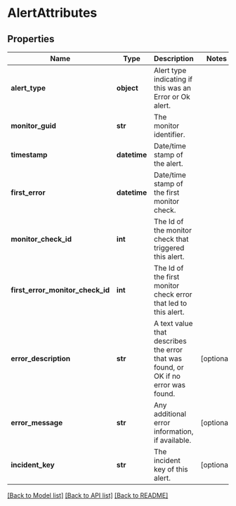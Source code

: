 # AlertAttributes

## Properties
Name | Type | Description | Notes
------------ | ------------- | ------------- | -------------
**alert_type** | **object** | Alert type indicating if this was an Error or Ok alert. | 
**monitor_guid** | **str** | The monitor identifier. | 
**timestamp** | **datetime** | Date/time stamp of the alert. | 
**first_error** | **datetime** | Date/time stamp of the first monitor check. | 
**monitor_check_id** | **int** | The Id of the monitor check that triggered this alert. | 
**first_error_monitor_check_id** | **int** | The Id of the first monitor check error that led to this alert. | 
**error_description** | **str** | A text value that describes the error that was found, or OK if no error was found. | [optional] 
**error_message** | **str** | Any additional error information, if available. | [optional] 
**incident_key** | **str** | The incident key of this alert. | [optional] 

[[Back to Model list]](../README.md#documentation-for-models) [[Back to API list]](../README.md#documentation-for-api-endpoints) [[Back to README]](../README.md)


